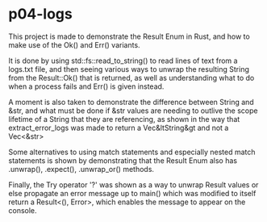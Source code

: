 # p04-logs

This project is made to demonstrate the Result Enum in Rust, and how to make use of the Ok() and Err() variants.

It is done by using std::fs::read_to_string() to read lines of text from a logs.txt file, and then seeing various ways to unwrap the resulting String from the Result::Ok() that is returned, as well as understanding what to do when a process fails and Err() is given instead.

A moment is also taken to demonstrate the difference between String and &str, and what must be done if &str values are needing to outlive the scope lifetime of a String that they are referencing, as shown in the way that extract_error_logs was made to return a Vec&ltString&gt and not a Vec<&str>

Some alternatives to using match statements and especially nested match statements is shown by demonstrating that the Result Enum also has .unwrap(), .expect(), .unwrap_or() methods.

Finally, the Try operator '?' was shown as a way to unwrap Result values or else propagate an error message up to main() which was modified to itself return a Result<(), Error>, which enables the message to appear on the console.
